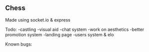 ## Chess

Made using socket.io & express

Todo:
-castling
-visual aid
-chat system
-work on aesthetics
-better promotion system
-landing page
-users system & elo

Known bugs: